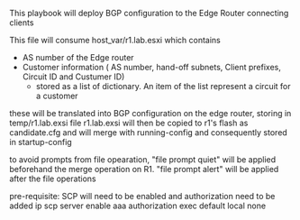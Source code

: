 This playbook will deploy BGP configuration to the Edge Router connecting clients

This file will consume host_var/r1.lab.esxi which contains
 - AS number of the Edge router 
 - Customer information ( AS number, hand-off subnets, Client prefixes, Circuit ID and Custumer ID)
     * stored as a list of dictionary. An item of the list represent a circuit for a customer
 
these will be translated into BGP configuration on the edge router, storing in temp/r1.lab.exsi
file r1.lab.exsi will then be copied to r1's flash as candidate.cfg and will merge with running-config and consequently stored in startup-config
 
to avoid prompts from file opearation, "file prompt quiet" will be applied beforehand the merge operation on R1. "file prompt alert" will be applied after the file operations

pre-requisite: SCP will need to be enabled and authorization need to be added
ip scp server enable
aaa authorization exec default local none 